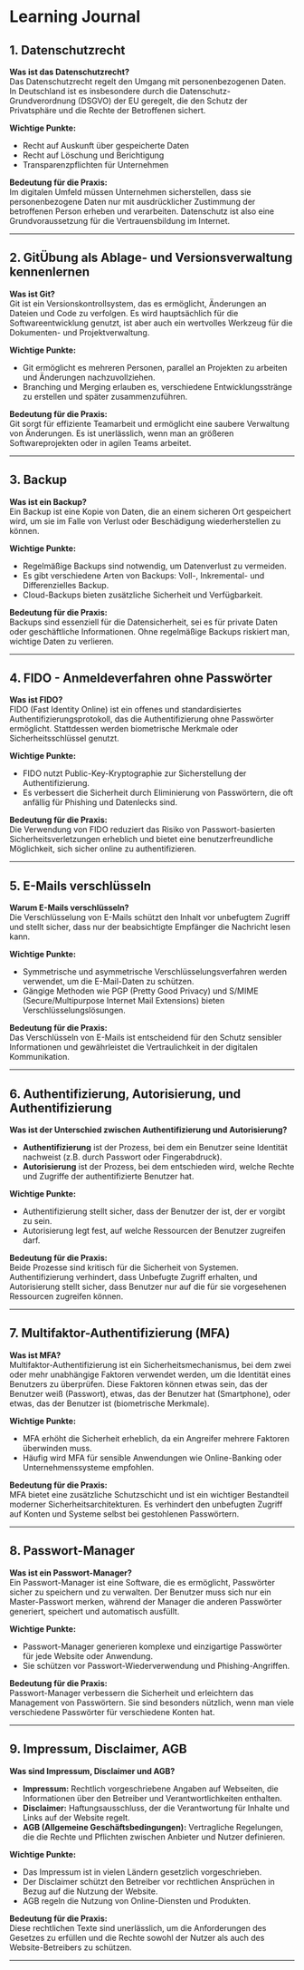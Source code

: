 # Learning Journal

## 1. Datenschutzrecht

**Was ist das Datenschutzrecht?**  
Das Datenschutzrecht regelt den Umgang mit personenbezogenen Daten. In Deutschland ist es insbesondere durch die Datenschutz-Grundverordnung (DSGVO) der EU geregelt, die den Schutz der Privatsphäre und die Rechte der Betroffenen sichert.

**Wichtige Punkte:**
- Recht auf Auskunft über gespeicherte Daten
- Recht auf Löschung und Berichtigung
- Transparenzpflichten für Unternehmen

**Bedeutung für die Praxis:**  
Im digitalen Umfeld müssen Unternehmen sicherstellen, dass sie personenbezogene Daten nur mit ausdrücklicher Zustimmung der betroffenen Person erheben und verarbeiten. Datenschutz ist also eine Grundvoraussetzung für die Vertrauensbildung im Internet.

---

## 2. GitÜbung als Ablage- und Versionsverwaltung kennenlernen

**Was ist Git?**  
Git ist ein Versionskontrollsystem, das es ermöglicht, Änderungen an Dateien und Code zu verfolgen. Es wird hauptsächlich für die Softwareentwicklung genutzt, ist aber auch ein wertvolles Werkzeug für die Dokumenten- und Projektverwaltung.

**Wichtige Punkte:**
- Git ermöglicht es mehreren Personen, parallel an Projekten zu arbeiten und Änderungen nachzuvollziehen.
- Branching und Merging erlauben es, verschiedene Entwicklungsstränge zu erstellen und später zusammenzuführen.

**Bedeutung für die Praxis:**  
Git sorgt für effiziente Teamarbeit und ermöglicht eine saubere Verwaltung von Änderungen. Es ist unerlässlich, wenn man an größeren Softwareprojekten oder in agilen Teams arbeitet.

---

## 3. Backup

**Was ist ein Backup?**  
Ein Backup ist eine Kopie von Daten, die an einem sicheren Ort gespeichert wird, um sie im Falle von Verlust oder Beschädigung wiederherstellen zu können.

**Wichtige Punkte:**
- Regelmäßige Backups sind notwendig, um Datenverlust zu vermeiden.
- Es gibt verschiedene Arten von Backups: Voll-, Inkremental- und Differenzielles Backup.
- Cloud-Backups bieten zusätzliche Sicherheit und Verfügbarkeit.

**Bedeutung für die Praxis:**  
Backups sind essenziell für die Datensicherheit, sei es für private Daten oder geschäftliche Informationen. Ohne regelmäßige Backups riskiert man, wichtige Daten zu verlieren.

---

## 4. FIDO - Anmeldeverfahren ohne Passwörter

**Was ist FIDO?**  
FIDO (Fast Identity Online) ist ein offenes und standardisiertes Authentifizierungsprotokoll, das die Authentifizierung ohne Passwörter ermöglicht. Stattdessen werden biometrische Merkmale oder Sicherheitsschlüssel genutzt.

**Wichtige Punkte:**
- FIDO nutzt Public-Key-Kryptographie zur Sicherstellung der Authentifizierung.
- Es verbessert die Sicherheit durch Eliminierung von Passwörtern, die oft anfällig für Phishing und Datenlecks sind.

**Bedeutung für die Praxis:**  
Die Verwendung von FIDO reduziert das Risiko von Passwort-basierten Sicherheitsverletzungen erheblich und bietet eine benutzerfreundliche Möglichkeit, sich sicher online zu authentifizieren.

---

## 5. E-Mails verschlüsseln

**Warum E-Mails verschlüsseln?**  
Die Verschlüsselung von E-Mails schützt den Inhalt vor unbefugtem Zugriff und stellt sicher, dass nur der beabsichtigte Empfänger die Nachricht lesen kann.

**Wichtige Punkte:**
- Symmetrische und asymmetrische Verschlüsselungsverfahren werden verwendet, um die E-Mail-Daten zu schützen.
- Gängige Methoden wie PGP (Pretty Good Privacy) und S/MIME (Secure/Multipurpose Internet Mail Extensions) bieten Verschlüsselungslösungen.

**Bedeutung für die Praxis:**  
Das Verschlüsseln von E-Mails ist entscheidend für den Schutz sensibler Informationen und gewährleistet die Vertraulichkeit in der digitalen Kommunikation.

---

## 6. Authentifizierung, Autorisierung, und Authentifizierung

**Was ist der Unterschied zwischen Authentifizierung und Autorisierung?**
- **Authentifizierung** ist der Prozess, bei dem ein Benutzer seine Identität nachweist (z.B. durch Passwort oder Fingerabdruck).
- **Autorisierung** ist der Prozess, bei dem entschieden wird, welche Rechte und Zugriffe der authentifizierte Benutzer hat.

**Wichtige Punkte:**
- Authentifizierung stellt sicher, dass der Benutzer der ist, der er vorgibt zu sein.
- Autorisierung legt fest, auf welche Ressourcen der Benutzer zugreifen darf.

**Bedeutung für die Praxis:**  
Beide Prozesse sind kritisch für die Sicherheit von Systemen. Authentifizierung verhindert, dass Unbefugte Zugriff erhalten, und Autorisierung stellt sicher, dass Benutzer nur auf die für sie vorgesehenen Ressourcen zugreifen können.

---

## 7. Multifaktor-Authentifizierung (MFA)

**Was ist MFA?**  
Multifaktor-Authentifizierung ist ein Sicherheitsmechanismus, bei dem zwei oder mehr unabhängige Faktoren verwendet werden, um die Identität eines Benutzers zu überprüfen. Diese Faktoren können etwas sein, das der Benutzer weiß (Passwort), etwas, das der Benutzer hat (Smartphone), oder etwas, das der Benutzer ist (biometrische Merkmale).

**Wichtige Punkte:**
- MFA erhöht die Sicherheit erheblich, da ein Angreifer mehrere Faktoren überwinden muss.
- Häufig wird MFA für sensible Anwendungen wie Online-Banking oder Unternehmenssysteme empfohlen.

**Bedeutung für die Praxis:**  
MFA bietet eine zusätzliche Schutzschicht und ist ein wichtiger Bestandteil moderner Sicherheitsarchitekturen. Es verhindert den unbefugten Zugriff auf Konten und Systeme selbst bei gestohlenen Passwörtern.

---

## 8. Passwort-Manager

**Was ist ein Passwort-Manager?**  
Ein Passwort-Manager ist eine Software, die es ermöglicht, Passwörter sicher zu speichern und zu verwalten. Der Benutzer muss sich nur ein Master-Passwort merken, während der Manager die anderen Passwörter generiert, speichert und automatisch ausfüllt.

**Wichtige Punkte:**
- Passwort-Manager generieren komplexe und einzigartige Passwörter für jede Website oder Anwendung.
- Sie schützen vor Passwort-Wiederverwendung und Phishing-Angriffen.

**Bedeutung für die Praxis:**  
Passwort-Manager verbessern die Sicherheit und erleichtern das Management von Passwörtern. Sie sind besonders nützlich, wenn man viele verschiedene Passwörter für verschiedene Konten hat.

---

## 9. Impressum, Disclaimer, AGB

**Was sind Impressum, Disclaimer und AGB?**
- **Impressum:** Rechtlich vorgeschriebene Angaben auf Webseiten, die Informationen über den Betreiber und Verantwortlichkeiten enthalten.
- **Disclaimer:** Haftungsausschluss, der die Verantwortung für Inhalte und Links auf der Website regelt.
- **AGB (Allgemeine Geschäftsbedingungen):** Vertragliche Regelungen, die die Rechte und Pflichten zwischen Anbieter und Nutzer definieren.

**Wichtige Punkte:**
- Das Impressum ist in vielen Ländern gesetzlich vorgeschrieben.
- Der Disclaimer schützt den Betreiber vor rechtlichen Ansprüchen in Bezug auf die Nutzung der Website.
- AGB regeln die Nutzung von Online-Diensten und Produkten.

**Bedeutung für die Praxis:**  
Diese rechtlichen Texte sind unerlässlich, um die Anforderungen des Gesetzes zu erfüllen und die Rechte sowohl der Nutzer als auch des Website-Betreibers zu schützen.

---




